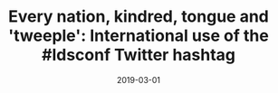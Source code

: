 ---
types: ["publication"]
date: 2019-03-01
layout: publication
publication_types: "conference presentation"
title: "Every nation, kindred, tongue and 'tweeple': International use of the #ldsconf Twitter hashtag"
co-authors: ["Matt Koehler","Bret Staudt Willet"]
outlets: ["Global Mormon Studies"]
projects: [""]
topics: ["social media","Twitter","Mormonism","Mormonism and the internet"]
methods: ["digital methods","Twitter API","qualitative coding","geolocation"]
link: ""
link_type: "" 
summary: ""
citation: "<strong>Greenhalgh</strong>, S. P., Koehler, M. J., & Staudt Willet, K. B. (2019, March). <em>Every nation, kindred, tongue and 'tweeple': International use of the #ldsconf Twitter hashtag</em>. Paper presented at the Decentered Mormonism: Assessing 180 Years of International Expansion conference."
---